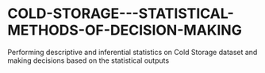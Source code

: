 # COLD-STORAGE---STATISTICAL-METHODS-OF-DECISION-MAKING
Performing descriptive and inferential statistics on Cold Storage dataset and making decisions based on the statistical outputs
